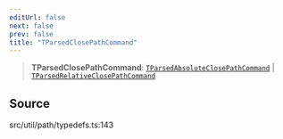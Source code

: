 ```yaml
---
editUrl: false
next: false
prev: false
title: "TParsedClosePathCommand"
---
```


> **TParsedClosePathCommand**: [`TParsedAbsoluteClosePathCommand`](TParsedAbsoluteClosePathCommand.md) \| [`TParsedRelativeClosePathCommand`](TParsedRelativeClosePathCommand.md)

## Source

src/util/path/typedefs.ts:143
